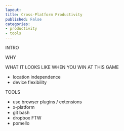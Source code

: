 ```yaml
---
layout:
title: Cross-Platform Productivity
published: False
categories:
- productivity
- tools
---
```


INTRO

WHY

WHAT IT LOOKS LIKE WHEN YOU WIN AT THIS GAME
- location independence
- device flexibility

TOOLS

- use browser plugins / extensions
- x-platform
- git bash
- dropbox FTW
- pomello
